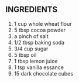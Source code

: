 ## INGREDIENTS

1.  1 cup whole wheat flour
2.  5 tbsp cocoa powder
3.  a pinch of salt
4.  1/2 tbsp baking soda
5.  3/4 cup sugar
6.  5 tbsp oil
7.  1 tbsp lemon juice
8.  1 tsp vanilla essance
9.  15 dark chocolate cubes
